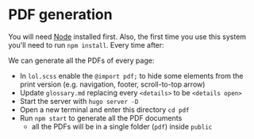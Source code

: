 # PDF generation

You will need [Node](https://nodejs.org/en/) installed first. Also, the first time you use this system you'll need to run `npm install`. Every time after:

We can generate all the PDFs of every page:

- In `lol.scss` enable the `@import pdf;` to hide some elements from the print version (e.g. navigation, footer, scroll-to-top arrow)
- Update `glossary.md` replacing every `<details>` to be `<details open>`
- Start the server with `hugo server -D`
- Open a new terminal and enter this directory `cd pdf`
- Run `npm start` to generate all the PDF documents
  - all the PDFs will be in a single folder (`pdf`) inside `public`
